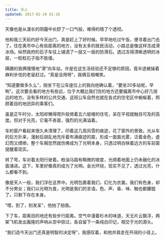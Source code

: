 ```yaml
---
title: 天人
updated: 2017-02-20 01:16
---
```


天像也是从漫长的阴霾中长舒了一口气般，难得的晴了个透彻。

他和我三天前约好今天出门，真是赶上了好时候。早早地吃过午饭，便寻着出门去了。住在离市中心有些距离的地方，没有太多的居民活动，小路总是像这样冻成滑冰场。纵然政府的石子车往上铺洒了一层又一层的防滑石。透过冻得清晰透明的冰层，一粒粒石子指不胜偻。

蹒跚的我俩慢慢地“滑”向车站，许是在这生活经验还不足够的原因，竟半途被操着麻利步伐的老叟赶过。“真是没用呀”，我俩互相嘲笑。

“知道要做多久么”，刚坐下在公车座位上的我向他确认着，“要坐20多站呢，早咧”。这次要去看的地方有些远，位于大概比我们住的地方还要偏离市中心好几倍远的地方。没有多样的公共交通，这班公车自然也就在各式的住宅区中蜿蜒着，照顾着目的地迥异的乘客们。

虽是正午时分，太阳却懒得爬升般倚着五六层楼的住宅，呆在平视就触目可及的高度。但对于光亮，它毫不吝啬，强烈的光满溢着。

车的窗户看起来很久未清理了，印着这几周风雪的痕迹，花了窗外的景致。光从车的后方扑来，漫射后胡乱地充斥着布满痕迹的窗，形成一面面光雾，泛着金色，虚幻而又缥缈。整个车厢忽然就仿佛成为了光明本身，只透过明白映着远方的车前窗提醒着现实。

转了弯，车对着太阳行驶着。柏油马路有略微的坡度，光顺着地面上仍未融化的冰面涌进。这下，车里好像真的成为了光明。金光环绕，现实不见了，透过光亮，什么都看不到。

像是天人一般，我们浮在这界中。光明包裹着我们，幻化为衣裳。我们有色身，却不分男女；我们以光明为食，光明是我们的言语。色、声、香、味、触也都朦胧了。只剩下存在本身。

“喂，到了，别发呆”，他拍了拍我。

下了车，距离目的地还有些步行距离。空气中漫着杉木的味道，天无片云飘浮，两架飞机发出轰隆的声响从空中掠过，各自留下一条纯白印记，相交于光的源头。

“我们选今天出门还真是明智的决定呀”，我感叹着，和他并肩走在开阔的小径上。
